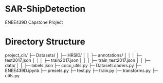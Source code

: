 # SAR-ShipDetection
ENEE439D Capstone Project

# Directory Structure
project_dir/
├─ Datasets/
│  ├─ HRSID/
│  │  ├─ annotations/
│  │  │  ├─ test2017.json
│  │  │  ├─ train2017.json
│  │  │  ├─ train_test2017.json
│  │  ├─ data/
│  │  ├─ labels.json
├─ coco_utils.py
├─ DatasetLoaders.py
├─ ENEE439D.ipynb
├─ presets.py
├─ test.py
├─ train.py
├─ transforms.py
├─ utils.py